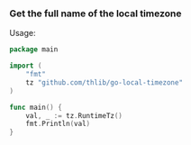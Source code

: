 ### Get the full name of the local timezone

Usage:

```go
package main

import (
	"fmt"
    tz "github.com/thlib/go-local-timezone"
)

func main() {
    val, _ := tz.RuntimeTz()
	fmt.Println(val)
}
```
